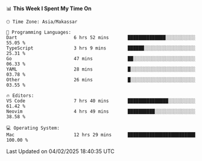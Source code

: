 <!--START_SECTION:waka-->
📊 **This Week I Spent My Time On** 

```text
🕑︎ Time Zone: Asia/Makassar

💬 Programming Languages: 
Dart                     6 hrs 52 mins       ██████████████░░░░░░░░░░░   55.05 % 
TypeScript               3 hrs 9 mins        ██████░░░░░░░░░░░░░░░░░░░   25.31 % 
Go                       47 mins             ██░░░░░░░░░░░░░░░░░░░░░░░   06.33 % 
YAML                     28 mins             █░░░░░░░░░░░░░░░░░░░░░░░░   03.78 % 
Other                    26 mins             █░░░░░░░░░░░░░░░░░░░░░░░░   03.55 % 

🔥 Editors: 
VS Code                  7 hrs 40 mins       ███████████████░░░░░░░░░░   61.42 % 
Neovim                   4 hrs 49 mins       ██████████░░░░░░░░░░░░░░░   38.58 % 

💻 Operating System: 
Mac                      12 hrs 29 mins      █████████████████████████   100.00 % 
```


 Last Updated on 04/02/2025 18:40:35 UTC
<!--END_SECTION:waka-->
